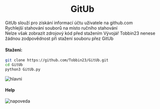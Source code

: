 <h1 align="center"> GitUb</h1>

 <p>GitUb slouží pro získání informací účtu uživatele na github.com<br>
  Rychlejší stahování souborů na místo ručního stahování<br>
  Nelze však zobrazit zdrojový kód před stažením
  Vývojář Tobbin23 nenese žádnou zodpovědnost při stažení souboru přez GitUb</br></p>

#### Stažení:
```bash
git clone https://github.com/Tobbin23/GitUb.git
cd GitUb
python3 GitUb.py
```
![hlavni](https://user-images.githubusercontent.com/67708830/163552521-50d5ab50-459b-4e73-b3d1-48aba434e1f5.png)

<h4> Help </h4>

![napoveda](https://user-images.githubusercontent.com/67708830/163555712-82bf35e7-f967-42ef-a059-00893a376410.png)
